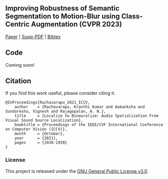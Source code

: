 ## Improving Robustness of Semantic Segmentation to Motion-Blur using Class-Centric Augmentation (CVPR 2023)
[Paper](https://openaccess.thecvf.com/content/CVPR2023/papers/Aakanksha_Improving_Robustness_of_Semantic_Segmentation_to_Motion-Blur_Using_Class-Centric_Augmentation_CVPR_2023_paper.pdf) |  [Supp-PDF](https://openaccess.thecvf.com/content/CVPR2023/supplemental/Aakanksha_Improving_Robustness_of_CVPR_2023_supplemental.pdf) | [Bibtex](https://github.com/aka-discover/CCMBA_CVPR23/#citation)


## Code
Coming soon!



## Citation

If you find this work useful, please consider citing it.

<pre><code>@InProceedings{Rachavarapu_2021_ICCV,
    author    = {Rachavarapu, Kranthi Kumar and Aakanksha and Sundaresha, Vignesh and Rajagopalan, A. N.},
    title     = {Localize to Binauralize: Audio Spatialization From Visual Sound Source Localization},
    booktitle = {Proceedings of the IEEE/CVF International Conference on Computer Vision (ICCV)},
    month     = {October},
    year      = {2021},
    pages     = {1930-1939}
}
</code></pre>


<!-- ## Related Projects

[2.5D Visual Sound - CVPR'19](https://github.com/facebookresearch/2.5D-Visual-Sound)

[SepStereo - ECCV'20](https://github.com/SheldonTsui/SepStereo_ECCV2020)
 -->
### License
This project is released under the [GNU General Public License v3.0](https://github.com/Mukosame/Zooming-Slow-Mo-CVPR-2020/blob/master/LICENSE).
